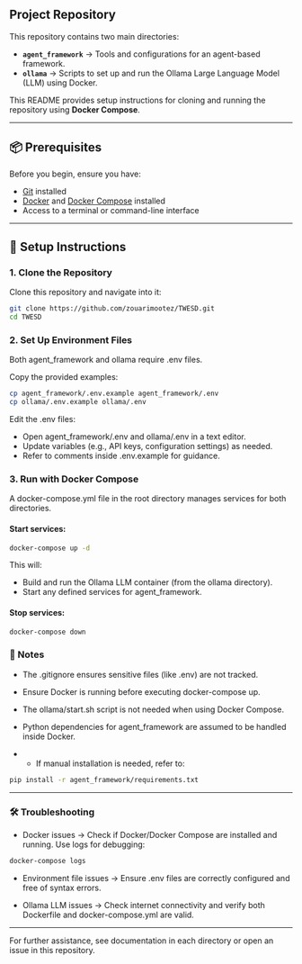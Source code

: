 ## Project Repository

This repository contains two main directories:

- **`agent_framework`** → Tools and configurations for an agent-based framework.  
- **`ollama`** → Scripts to set up and run the Ollama Large Language Model (LLM) using Docker.  

This README provides setup instructions for cloning and running the repository using **Docker Compose**.

---

## 📦 Prerequisites

Before you begin, ensure you have:

- [Git](https://git-scm.com/downloads) installed  
- [Docker](https://docs.docker.com/get-docker/) and [Docker Compose](https://docs.docker.com/compose/install/) installed  
- Access to a terminal or command-line interface  

---

## 🚀 Setup Instructions

### 1. Clone the Repository
Clone this repository and navigate into it:
```bash
git clone https://github.com/zouarimootez/TWESD.git
cd TWESD
```
### 2. Set Up Environment Files

Both agent_framework and ollama require .env files.

Copy the provided examples:
```bash
cp agent_framework/.env.example agent_framework/.env
cp ollama/.env.example ollama/.env
```

Edit the .env files:

- Open agent_framework/.env and ollama/.env in a text editor.
- Update variables (e.g., API keys, configuration settings) as needed.
- Refer to comments inside .env.example for guidance.

### 3. Run with Docker Compose

A docker-compose.yml file in the root directory manages services for both directories.

#### Start services:
```bash
docker-compose up -d
```

This will:

- Build and run the Ollama LLM container (from the ollama directory).
- Start any defined services for agent_framework.

#### Stop services:
```bash
docker-compose down
```
### 📝 Notes

- The .gitignore ensures sensitive files (like .env) are not tracked.

- Ensure Docker is running before executing docker-compose up.

- The ollama/start.sh script is not needed when using Docker Compose.

- Python dependencies for agent_framework are assumed to be handled inside Docker.

- - If manual installation is needed, refer to:
```bash
pip install -r agent_framework/requirements.txt
```

---

### 🛠️ Troubleshooting

- Docker issues → Check if Docker/Docker Compose are installed and running.
Use logs for debugging:
```bash
docker-compose logs
```

- Environment file issues → Ensure .env files are correctly configured and free of syntax errors.

- Ollama LLM issues → Check internet connectivity and verify both Dockerfile and docker-compose.yml are valid.

---


For further assistance, see documentation in each directory or open an issue in this repository.